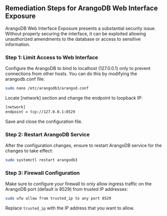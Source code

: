 

## Remediation Steps for ArangoDB Web Interface Exposure

ArangoDB Web Interface Exposure presents a substantial security issue. Without properly securing the interface, it can be exploited allowing unauthorized amendments to the database or access to sensitive information.

### Step 1: Limit Access to Web Interface

Configure the ArangoDB to bind to localhost (127.0.0.1) only to prevent connections from other hosts. You can do this by modifying the arangodb.conf file:

```bash
sudo nano /etc/arangodb3/arangod.conf
```

Locate [network] section and change the endpoint to loopback IP:

```bash
[network]
endpoint = tcp://127.0.0.1:8529
```

Save and close the configuration file.

### Step 2: Restart ArangoDB Service

After the configuration changes, ensure to restart ArangoDB service for the changes to take effect:

```bash
sudo systemctl restart arangodb3
```

### Step 3: Firewall Configuration

Make sure to configure your firewall to only allow ingress traffic on the ArangoDB port (default is 8529) from trusted IP addresses:

```bash
sudo ufw allow from trusted_ip to any port 8529
```
Replace `trusted_ip` with the IP address that you want to allow.